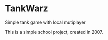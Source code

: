 # TankWarz
Simple tank game with local mutiplayer

This is a simple school project, created in 2007.
